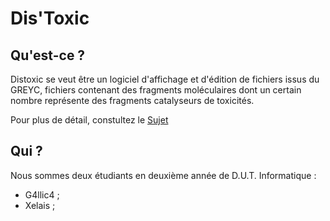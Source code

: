 Dis'Toxic
=========

Qu'est-ce ?
-----------


Distoxic se veut être un logiciel d'affichage et d'édition de fichiers issus du GREYC, fichiers contenant des fragments moléculaires dont un certain nombre représente des fragments catalyseurs de toxicités.

Pour plus de détail, constultez le [Sujet](https://github.com/distoxic/distoxic/blob/master/projet.pdf)

Qui ?
-----
Nous sommes deux étudiants en deuxième année de D.U.T. Informatique :
* G4llic4 ;
* Xelais ;
